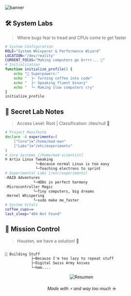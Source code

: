 
![banner](https://github.com/elyziumayo/elyziumayo/blob/7eaa1a6bf28cbc769362b72e665f9d6871f392c7/Assets/stay.png)

## 🛠️ System Labs
> Where bugs fear to tread and CPUs come to get faster 
```bash
# System Configuration
ROLE="System Whisperer & Performance Wizard"
LOCATION="/dev/reality"
CURRENT_FOCUS="Making computers go brrrr... 🚀"
# Initialization
function initialize_profile() {
    echo "🔧 Superpowers:"
    echo "  ├─ Turning coffee into code"
    echo "  ├─ Speaking fluent binary"
    echo "  └─ Making slow computers cry"
}
initialize_profile
```

## 🔐 Secret Lab Notes
> Access Level: Root | Classification: /dev/null 🤫

```bash
# Project Manifesto
declare -A experiments=(
    ["Core"]="/home/mad-man"
    ["Labs"]="/etc/experiments"
)
# Core Systems [/home/mad-scientist]
® Artix Linux Tweaking                             
              └─Because normal Linux is too easy                               
              └─Teaching electrons to sprint     
# Experimental Labs [/etc/experiments]
-RAID Adventures
             └─HDDs in perfect harmony  
-Microcontroller Magic
             └─Tiny computers, big dreams
-Kernel Whispering
             └─sudo make me_faster       
# System Vitals
coffee_cups=∞
last_sleep="404 Not Found"
```

## 🔮 Mission Control
> Houston, we have a solution! 🚀
```txt

🔧 Building Stuff
            ├─Because I'm too lazy to repeat stuff 
            ├─Digital Swiss Army knives
            └─hmm....

```


<div align="center">
  <img src="https://github-profile-summary-cards.vercel.app/api/cards/profile-details?username=elyziumayo&theme=nord_dark" alt="Resumen" />
  <h6>Made with ⚡ and way too much ☕</h6>
</div>
